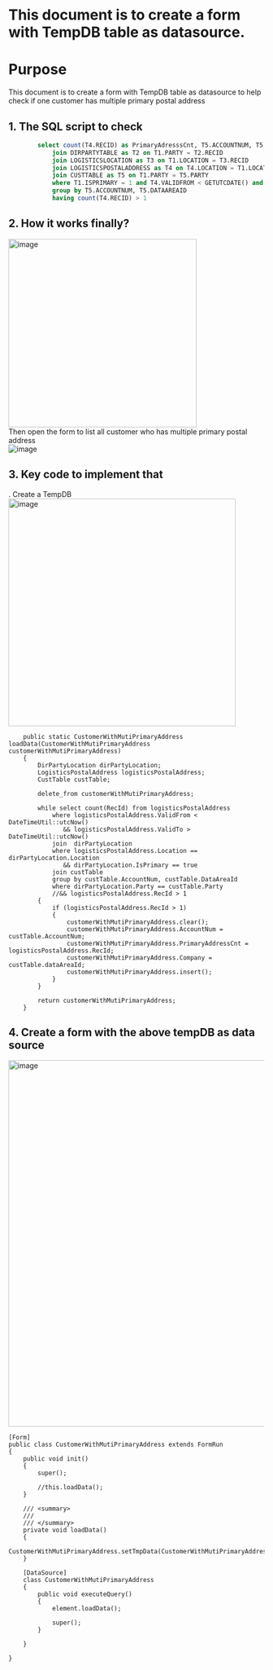# This document is to create a form with TempDB table as datasource.

# Purpose
This document is to create a form with TempDB table as datasource to help check if one customer has multiple primary postal address   


## 1. The SQL script to check <br/>
```sql
        select count(T4.RECID) as PrimaryAdresssCnt, T5.ACCOUNTNUM, T5.DATAAREAID from DIRPARTYLOCATION as T1
            join DIRPARTYTABLE as T2 on T1.PARTY = T2.RECID
            join LOGISTICSLOCATION as T3 on T1.LOCATION = T3.RECID
            join LOGISTICSPOSTALADDRESS as T4 on T4.LOCATION = T1.LOCATION
            join CUSTTABLE as T5 on T1.PARTY = T5.PARTY
            where T1.ISPRIMARY = 1 and T4.VALIDFROM < GETUTCDATE() and T4.VALIDTO > GETUTCDATE()
            group by T5.ACCOUNTNUM, T5.DATAAREAID
            having count(T4.RECID) > 1
```
##  2. How it works finally?<br/>
<img width="370" alt="image" src="https://github.com/zhangguanghuib/NewCommerceSDK/assets/14832260/3d4546c0-ad7f-417c-a1a5-ec9b04ce20c1"><br/>
Then open the form to list all  customer who has multiple primary postal address<br/>
![image](https://github.com/zhangguanghuib/NewCommerceSDK/assets/14832260/7c949dd8-0105-4e76-aa5a-373f71fb8eb9)<br/>

##  3. Key code to implement that<br/>
. Create a TempDB<br/>
<img width="447" alt="image" src="https://github.com/zhangguanghuib/NewCommerceSDK/assets/14832260/d595a594-4b6d-498c-bdc5-f985ad43ad8e"><br/>
```
    public static CustomerWithMutiPrimaryAddress loadData(CustomerWithMutiPrimaryAddress customerWithMutiPrimaryAddress)
    {
        DirPartyLocation dirPartyLocation;
        LogisticsPostalAddress logisticsPostalAddress;
        CustTable custTable;

        delete_from customerWithMutiPrimaryAddress;

        while select count(RecId) from logisticsPostalAddress
            where logisticsPostalAddress.ValidFrom < DateTimeUtil::utcNow() 
               && logisticsPostalAddress.ValidTo > DateTimeUtil::utcNow()
            join  dirPartyLocation 
            where logisticsPostalAddress.Location == dirPartyLocation.Location
               && dirPartyLocation.IsPrimary == true
            join custTable
            group by custTable.AccountNum, custTable.DataAreaId
            where dirPartyLocation.Party == custTable.Party
            //&& logisticsPostalAddress.RecId > 1
        {
            if (logisticsPostalAddress.RecId > 1)
            {
                customerWithMutiPrimaryAddress.clear();
                customerWithMutiPrimaryAddress.AccountNum = custTable.AccountNum;
                customerWithMutiPrimaryAddress.PrimaryAddressCnt = logisticsPostalAddress.RecId;
                customerWithMutiPrimaryAddress.Company = custTable.dataAreaId;
                customerWithMutiPrimaryAddress.insert();
            }
        }

        return customerWithMutiPrimaryAddress;
    }
```
##  4. Create a form with the above tempDB as data source<br/>
<img width="720" alt="image" src="https://github.com/zhangguanghuib/NewCommerceSDK/assets/14832260/f9f7a241-6efa-4211-bafb-2b23311a6993">

```
[Form]
public class CustomerWithMutiPrimaryAddress extends FormRun
{
    public void init()
    {
        super();

        //this.loadData();
    }

    /// <summary>
    ///
    /// </summary>
    private void loadData()
    {
        CustomerWithMutiPrimaryAddress.setTmpData(CustomerWithMutiPrimaryAddress::loadData(CustomerWithMutiPrimaryAddress));
    }

    [DataSource]
    class CustomerWithMutiPrimaryAddress
    {
        public void executeQuery()
        {
            element.loadData();

            super();
        }

    }

}
```
